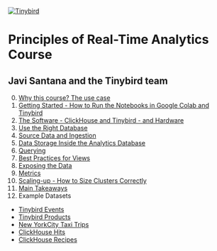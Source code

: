 <a href="https://www.tinybird.co/" target="_parent"><img src="https://uploads-ssl.webflow.com/6048c50adefe73fe3bc6c51b/6048eb77ca9dde7b528e4354_Logo%20Navbar.svg" alt="Tinybird"/></a>

# Principles of Real-Time Analytics Course
## Javi Santana and the Tinybird team

0. [Why this course? The use case](https://github.com/AlisonJD/RTACourse/blob/main/Why_this_course.ipynb)
1. [Getting Started - How to Run the Notebooks in Google Colab and Tinybird](https://github.com/AlisonJD/RTACourse/blob/main/Getting_Started.ipynb)
2. [The Software - ClickHouse and Tinybird - and Hardware](https://github.com/AlisonJD/RTACourse/blob/main/Software_and_Hardware.ipynb)
3. [Use the Right Database](https://github.com/AlisonJD/RTACourse/blob/main/Use_the_Right_Database.ipynb)
4. [Source Data and Ingestion](https://github.com/AlisonJD/RTACourse/blob/main/Source_Data_and_Ingestion.ipynb)
5. [Data Storage Inside the Analytics Database](https://github.com/AlisonJD/RTACourse/blob/main/Data_Storage_Inside_the_Analytics_Database.ipynb)
6. [Querying](https://github.com/AlisonJD/RTACourse/blob/main/Querying.ipynb)
7. [Best Practices for Views](https://github.com/AlisonJD/RTACourse/blob/main/Best_Practices_for_Views.ipynb)
8. [Exposing the Data](https://github.com/AlisonJD/RTACourse/blob/main/Exposing_the_Data.ipynb)
9. [Metrics](https://github.com/AlisonJD/RTACourse/blob/main/Metrics.ipynb)
10. [Scaling-up - How to Size Clusters Correctly](https://github.com/AlisonJD/RTACourse/blob/main/Scaling_up.ipynb)
11. [Main Takeaways](https://github.com/AlisonJD/RTACourse/blob/main/Main_Takeaways.ipynb)
12. Example Datasets
- [Tinybird Events](https://github.com/AlisonJD/RTACourse/blob/main/Tinybird_Events_Dataset.ipynb)
- [Tinybird Products](https://github.com/AlisonJD/RTACourse/blob/main/Tinybird_Products_Dataset.ipynb)
- [New YorkCity Taxi Trips](https://github.com/AlisonJD/RTACourse/blob/main/New_York_City_Taxi_Trip_Datasets.ipynb)
- [ClickHouse Hits](https://github.com/AlisonJD/RTACourse/blob/main/ClickHouse_Hits.ipynb)
- [ClickHouse Recipes](https://github.com/AlisonJD/RTACourse/blob/main/ClickHouse_Recipes.ipynb)
